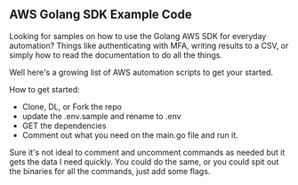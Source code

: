 ## AWS Golang SDK Example Code

Looking for samples on how to use the Golang AWS SDK for everyday automation? Things like authenticating with MFA, writing results to a CSV, or simply how to read the documentation to do all the things. 

Well here's a growing list of AWS automation scripts to get your started. 

How to get started:
* Clone, DL, or Fork the repo
* update the .env.sample and rename to .env
* GET the dependencies
* Comment out what you need on the main.go file and run it. 

Sure it's not ideal to comment and uncomment commands as needed but it gets the data I need quickly. You could do the same, or you could spit out the binaries for all the commands, just add some flags.